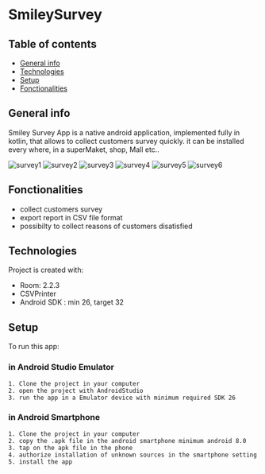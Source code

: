 # SmileySurvey
## Table of contents
* [General info](#general-info)
* [Technologies](#technologies)
* [Setup](#setup)
* [Fonctionalities](fonctionalities)


## General info
Smiley Survey App is a native android application, implemented fully in kotlin, that allows to collect customers survey quickly. it can be installed every where, in a superMaket, shop, Mall etc..

![survey1](https://user-images.githubusercontent.com/106704324/200312763-ed49a8f1-9c6b-411a-a910-3247f63cbdaf.PNG)
![survey2](https://user-images.githubusercontent.com/106704324/200312766-cc10bf31-6103-45ef-99dd-cd87b22941fc.PNG)
![survey3](https://user-images.githubusercontent.com/106704324/200312767-967c9c60-2e97-42e4-8616-44362476e1ec.PNG)
![survey4](https://user-images.githubusercontent.com/106704324/200312768-62039ded-1b38-43c9-a3a5-f1a8504b00be.PNG)
![survey5](https://user-images.githubusercontent.com/106704324/200312770-ac7d23bc-7e21-4419-aad1-c7f7a928da85.PNG)
![survey6](https://user-images.githubusercontent.com/106704324/200312772-3d208d88-d26c-48c1-909a-c3c3667ac559.PNG)




## Fonctionalities

* collect customers survey 
* export report in CSV file format
* possibilty to collect reasons of customers disatisfied
   
	
## Technologies
Project is created with:
* Room: 2.2.3
* CSVPrinter
* Android SDK : min 26, target 32


	
## Setup
To run this app:
### in Android Studio Emulator
```
1. Clone the project in your computer
2. open the project with AndroidStudio 
3. run the app in a Emulator device with minimum required SDK 26 
```
### in Android Smartphone
```
1. Clone the project in your computer
2. copy the .apk file in the android smartphone minimum android 8.0
3. tap on the apk file in the phone
4. authorize installation of unknown sources in the smartphone setting 
5. install the app

```

